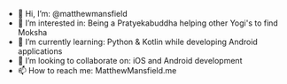 - 👋 Hi, I’m:                       @matthewmansfield
- 👀 I’m interested in:             Being a Pratyekabuddha helping other Yogi's to find Moksha 
- 🌱 I’m currently learning:        Python & Kotlin while developing Android applications
- 💞️ I’m looking to collaborate on: iOS and Android development
- 📫 How to reach me:               MatthewMansfield.me

<!---
matthewmansfield/matthewmansfield is a ✨ special ✨ repository because its `README.md` (this file) appears on your GitHub profile.
You can click the Preview link to take a look at your changes.
--->
